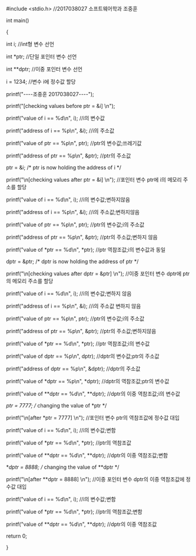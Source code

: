 #include <stdio.h> //2017038027 소프트웨어학과 조중훈

int main()

{

int i; //int형 변수 선언

int *ptr;  //단일 포인터 변수 선언

int **dptr; //이중 포인터 변수 선언

i = 1234; //변수 i에 정수값 할당

printf("----조중훈 2017038027----");

printf("[checking values before ptr = &i] \n");

printf("value of i == %d\n", i); //i의 변수값

printf("address of i == %p\n", &i); //i의 주소값

printf("value of ptr == %p\n", ptr); //ptr의 변수값;쓰레기값

printf("address of ptr == %p\n", &ptr); //ptr의 주소값

ptr = &i; /* ptr is now holding the address of i */

printf("\n[checking values after ptr = &i] \n"); //포인터 변수 ptr에 i의 메모리 주소를 할당

printf("value of i == %d\n", i); //i의 변수값;변하지않음

printf("address of i == %p\n", &i); //i의 주소값;변하지않음

printf("value of ptr == %p\n", ptr); //ptr의 변수값;i의 주소값

printf("address of ptr == %p\n", &ptr); //ptr의 주소값;변하지 않음

printf("value of *ptr == %d\n", *ptr); //ptr 역참조값;i의 변수값과 동일

dptr = &ptr; /* dptr is now holding the address of ptr */

printf("\n[checking values after dptr = &ptr] \n"); //이중 포인터 변수 dptr에 ptr의 메모리 주소를 할당

printf("value of i == %d\n", i); //i의 변수값;변하지 않음

printf("address of i == %p\n", &i); //i의 주소값 변하지 않음

printf("value of ptr == %p\n", ptr); //ptr의 변수값;i의 주소값

printf("address of ptr == %p\n", &ptr); //ptr의 주소값;변하지않음

printf("value of *ptr == %d\n", *ptr); //ptr 역참조값;i의 변수값

printf("value of dptr == %p\n", dptr); //dptr의 변수값;ptr의 주소값

printf("address of dptr == %p\n", &dptr); //dptr의 주소값

printf("value of *dptr == %p\n", *dptr); //dptr의 역참조값;ptr의 변수값

printf("value of **dptr == %d\n", **dptr); //dptr의 이중 역참조값;i의 변수값

*ptr = 7777; /* changing the value of *ptr */

printf("\n[after *ptr = 7777] \n"); //포인터 변수 ptr의 역참조값에 정수값 대입

printf("value of i == %d\n", i); //i의 변수값;변함

printf("value of *ptr == %d\n", *ptr); //ptr의 역참조값

printf("value of **dptr == %d\n", **dptr); //dptr의 이중 역참조값;변함

**dptr = 8888; /* changing the value of **dptr */

printf("\n[after **dptr = 8888] \n"); //이중 포인터 변수 dptr의 이중 역참조값에 정수값 대입

printf("value of i == %d\n", i); //i의 변수값;변함

printf("value of *ptr == %d\n", *ptr); //ptr의 역참조값;변함

printf("value of **dptr == %d\n", **dptr); //dptr의 이중 역참조값

return 0;

}
